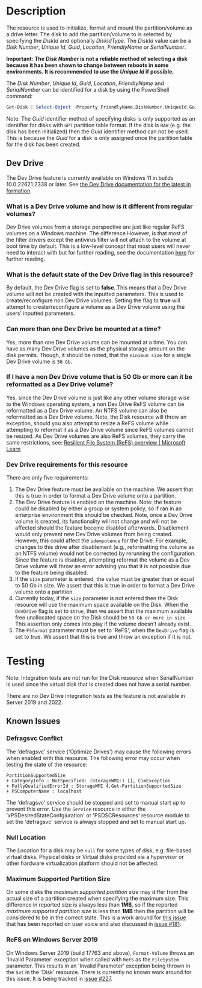 # Description

The resource is used to initialize, format and mount the partition/volume as a drive
letter.
The disk to add the partition/volume to is selected by specifying the _DiskId_ and
optionally _DiskIdType_.
The _DiskId_ value can be a _Disk Number_, _Unique Id_,  _Guid_, _Location_, _FriendlyName_ or _SerialNumber_.

**Important: The _Disk Number_ is not a reliable method of selecting a disk because
it has been shown to change between reboots in some environments.
It is recommended to use the _Unique Id_ if possible.**

The _Disk Number_, _Unique Id_, _Guid_, _Location_, _FriendlyName_ and _SerialNumber_ can be identified for a
disk by using the PowerShell command:

```powershell
Get-Disk | Select-Object -Property FriendlyName,DiskNumber,UniqueId,Guid,Location,SerialNumber
```

Note: The _Guid_ identifier method of specifying disks is only supported as an
identifier for disks with `GPT` partition table format. If the disk is `RAW`
(e.g. the disk has been initialized) then the _Guid_ identifier method can not
be used. This is because the _Guid_ for a disk is only assigned once the partition
table for the disk has been created.

## Dev Drive

The Dev Drive feature is currently available on Windows 11 in builds 10.0.22621.2338 or later. See [the Dev Drive documentation for the latest in formation](https://learn.microsoft.com/en-us/windows/dev-drive/).

### What is a Dev Drive volume and how is it different from regular volumes?

Dev Drive volumes from a storage perspective are just like regular ReFS volumes on a Windows machine. The difference However, is that most of the filter drivers except the antivirus filter will not attach to the volume at boot time by default. This is a low-level concept that most users will never need to interact with but for further reading, see the documentation [here](https://learn.microsoft.com/en-us/windows/dev-drive/#how-do-i-configure-additional-filters-on-dev-drive) for further reading.

### What is the default state of the Dev Drive flag in this resource?

By default, the Dev Drive flag is set to **false**. This means that a Dev Drive volume will not be created with the inputted parameters. This is used to create/reconfigure non Dev Drive volumes. Setting the flag to **true** will attempt to create/reconfigure a volume as a Dev Drive volume using the users' inputted parameters.

### Can more than one Dev Drive be mounted at a time?

Yes, more than one Dev Drive volume can be mounted at a time. You can have as many Dev Drive volumes as the physical storage amount on the disk permits. Though, it should be noted, that the `minimum size` for a single Dev Drive volume is `50 Gb`.

### If I have a non Dev Drive volume that is 50 Gb or more can it be reformatted as a Dev Drive volume?

Yes, since the Dev Drive volume is just like any other volume storage wise to the Windows operating system, a non Dev Drive ReFS volume can be reformatted as a Dev Drive volume. An NTFS volume can also be reformatted as a Dev Drive volume. Note, the Disk resource will throw an exception, should you also attempt to resize a ReFS volume while attempting to reformat it as a Dev Drive volume since ReFS volumes cannot be resized. As Dev Drive volumes are also ReFS volumes, they carry the same restrictions, see: [Resilient File System (ReFS) overview | Microsoft Learn](https://learn.microsoft.com/en-us/windows-server/storage/refs/refs-overview)

### Dev Drive requirements for this resource

There are only five requirements:

1. The Dev Drive feature must be available on the machine. We assert that this is true in order to format a Dev Drive volume onto a partition.
2. The Dev Drive feature is enabled on the machine. Note: the feature could be disabled by either a group or system policy, so if ran in an enterprise environment this should be checked. Note, once a Dev Drive volume is created, its functionality will not change and will not be affected should the feature become disabled afterwards. Disablement would only prevent new Dev Drive volumes from being created. However, this could affect the `idempotence` for the Drive. For example, changes to this drive after disablement (e.g., reformatting the volume as an NTFS volume) would not be corrected by rerunning the configuration. Since the feature is disabled, attempting reformat the volume as a Dev Drive volume will throw an error advising you that it is not possible due to the feature being disabled.
3. If the `size` parameter is entered, the value must be greater than or equal to 50 Gb in size. We assert that this is true in order to format a Dev Drive volume onto a partition.
4. Currently today, if the `size` parameter is not entered then the Disk resource will use the maximum space available on the Disk. When the `DevDrive` flag is set to `$true`, then we assert that the maximum available free unallocated space on the Disk should be `50 Gb or more in size`. This assertion only comes into play if the volume doesn't already exist.
5. The `FSformat` parameter must be set to 'ReFS', when the `DevDrive` flag is set to true. We assert that this is true and throw an exception if it is not.

# Testing
Note: Integration tests are not run for the Disk resource when SerialNumber
is used since the virtual disk that is created does not have a serial number.

There are no Dev Drive integration tests as the feature is not available in Server
2019 and 2022.

## Known Issues

### Defragsvc Conflict

The 'defragsvc' service ('Optimize Drives') may cause the following errors when
enabled with this resource. The following error may occur when testing the state
of the resource:

```text
PartitionSupportedSize
+ CategoryInfo : NotSpecified: (StorageWMI:) [], CimException
+ FullyQualifiedErrorId : StorageWMI 4,Get-PartitionSupportedSize
+ PSComputerName : localhost
```

The 'defragsvc' service should be stopped and set to manual start up to prevent
this error. Use the `Service` resource in either the 'xPSDesiredStateConfgiuration'
or 'PSDSCResources' resource module to set the 'defragsvc' service is always
stopped and set to manual start up.

### Null Location

The _Location_ for a disk may be `null` for some types of disk,
e.g. file-based virtual disks. Physical disks or Virtual disks provided via a
hypervisor or other hardware virtualization platform should not be affected.

### Maximum Supported Partition Size

On some disks the _maximum supported partition size_ may differ from the actual
size of a partition created when specifying the maximum size. This difference
in reported size is always less than **1MB**, so if the reported _maximum supported
partition size_ is less than **1MB** then the partition will be considered to be
in the correct state. This is a work around for [this issue](https://windowsserver.uservoice.com/forums/301869-powershell/suggestions/36967870-get-partitionsupportedsize-and-msft-partition-clas)
that has been reported on user voice and also discussed in [issue #181](https://github.com/dsccommunity/StorageDsc/issues/181).

### ReFS on Windows Server 2019

On Windows Server 2019 (build 17763 and above), `Format-Volume` throws an
'Invalid Parameter' exception when called with `ReFS` as the `FileSystem`
parameter. This results in an 'Invalid Parameter' exception being thrown
in the `Set` in the 'Disk' resource.
There is currently no known work around for this issue. It is being tracked
in [issue #227](https://github.com/dsccommunity/StorageDsc/issues/227).

